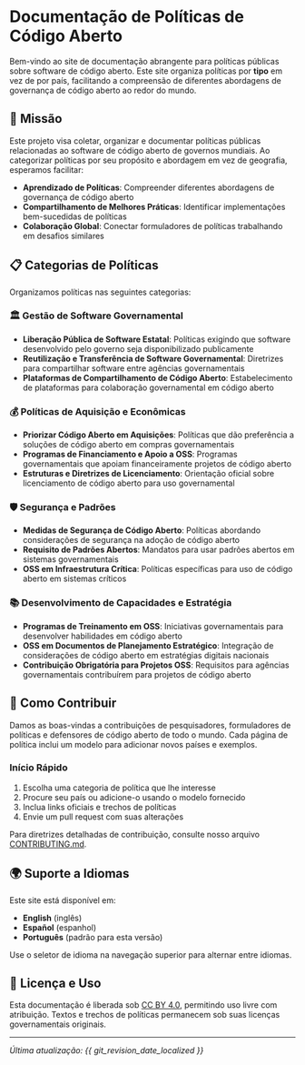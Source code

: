 # Documentação de Políticas de Código Aberto

Bem-vindo ao site de documentação abrangente para políticas públicas sobre software de código aberto. Este site organiza políticas por **tipo** em vez de por país, facilitando a compreensão de diferentes abordagens de governança de código aberto ao redor do mundo.

## 🎯 Missão

Este projeto visa coletar, organizar e documentar políticas públicas relacionadas ao software de código aberto de governos mundiais. Ao categorizar políticas por seu propósito e abordagem em vez de geografia, esperamos facilitar:

- **Aprendizado de Políticas**: Compreender diferentes abordagens de governança de código aberto
- **Compartilhamento de Melhores Práticas**: Identificar implementações bem-sucedidas de políticas
- **Colaboração Global**: Conectar formuladores de políticas trabalhando em desafios similares

## 📋 Categorias de Políticas

Organizamos políticas nas seguintes categorias:

### 🏛️ Gestão de Software Governamental
- **Liberação Pública de Software Estatal**: Políticas exigindo que software desenvolvido pelo governo seja disponibilizado publicamente
- **Reutilização e Transferência de Software Governamental**: Diretrizes para compartilhar software entre agências governamentais
- **Plataformas de Compartilhamento de Código Aberto**: Estabelecimento de plataformas para colaboração governamental em código aberto

### 💰 Políticas de Aquisição e Econômicas
- **Priorizar Código Aberto em Aquisições**: Políticas que dão preferência a soluções de código aberto em compras governamentais
- **Programas de Financiamento e Apoio a OSS**: Programas governamentais que apoiam financeiramente projetos de código aberto
- **Estruturas e Diretrizes de Licenciamento**: Orientação oficial sobre licenciamento de código aberto para uso governamental

### 🛡️ Segurança e Padrões
- **Medidas de Segurança de Código Aberto**: Políticas abordando considerações de segurança na adoção de código aberto
- **Requisito de Padrões Abertos**: Mandatos para usar padrões abertos em sistemas governamentais
- **OSS em Infraestrutura Crítica**: Políticas específicas para uso de código aberto em sistemas críticos

### 📚 Desenvolvimento de Capacidades e Estratégia
- **Programas de Treinamento em OSS**: Iniciativas governamentais para desenvolver habilidades em código aberto
- **OSS em Documentos de Planejamento Estratégico**: Integração de considerações de código aberto em estratégias digitais nacionais
- **Contribuição Obrigatória para Projetos OSS**: Requisitos para agências governamentais contribuírem para projetos de código aberto

## 🤝 Como Contribuir

Damos as boas-vindas a contribuições de pesquisadores, formuladores de políticas e defensores de código aberto de todo o mundo. Cada página de política inclui um modelo para adicionar novos países e exemplos.

### Início Rápido
1. Escolha uma categoria de política que lhe interesse
2. Procure seu país ou adicione-o usando o modelo fornecido
3. Inclua links oficiais e trechos de políticas
4. Envie um pull request com suas alterações

Para diretrizes detalhadas de contribuição, consulte nosso arquivo [CONTRIBUTING.md](CONTRIBUTING.md).

## 🌍 Suporte a Idiomas

Este site está disponível em:
- **English** (inglês)
- **Español** (espanhol)
- **Português** (padrão para esta versão)

Use o seletor de idioma na navegação superior para alternar entre idiomas.

## 📄 Licença e Uso

Esta documentação é liberada sob [CC BY 4.0](https://creativecommons.org/licenses/by/4.0/), permitindo uso livre com atribuição. Textos e trechos de políticas permanecem sob suas licenças governamentais originais.

---

*Última atualização: {{ git_revision_date_localized }}*
